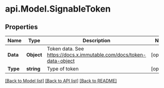 # api.Model.SignableToken

## Properties

Name | Type | Description | Notes
------------ | ------------- | ------------- | -------------
**Data** | **Object** | Token data. See https://docs.x.immutable.com/docs/token-data-object | [optional] 
**Type** | **string** | Type of token | [optional] 

[[Back to Model list]](../README.md#documentation-for-models) [[Back to API list]](../README.md#documentation-for-api-endpoints) [[Back to README]](../README.md)

